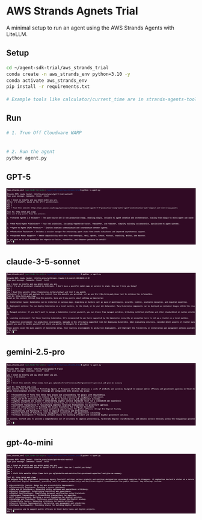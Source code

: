 # AWS Strands Agnets Trial

A minimal setup to run an agent using the AWS Strands Agents with LiteLLM.

## Setup

```bash
cd ~/agent-sdk-trial/aws_strands_trial
conda create -n aws_strands_env python=3.10 -y
conda activate aws_strands_env
pip install -r requirements.txt

# Example tools like calculator/current_time are in strands-agents-tools which is included in the requirements.txt
```



## Run
```bash
# 1. Trun Off Cloudware WARP


# 2. Run the agent
python agent.py
```

## GPT-5
![alt text](image-4.png)

## claude-3-5-sonnet
![alt text](image-5.png)

## gemini-2.5-pro
![alt text](image-6.png)

## gpt-4o-mini
![alt text](image-7.png)
